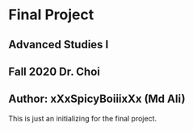 # Final Project
## Advanced Studies I
## Fall 2020 Dr. Choi

## Author: xXxSpicyBoiiixXx (Md Ali)

This is just an initializing for the final project.
